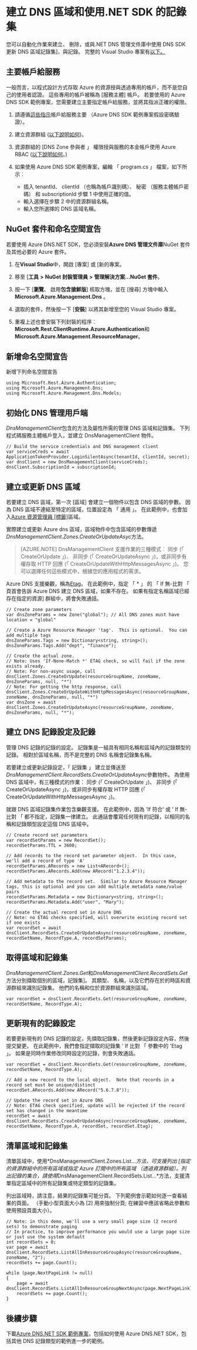 <properties 
   pageTitle="建立 DNS 區域，並在使用.NET SDK Azure DNS 記錄集 |Microsoft Azure" 
   description="如何建立 DNS 區域和記錄會使用.NET SDK 設定 Azure DNS。" 
   services="dns" 
   documentationCenter="na" 
   authors="jtuliani" 
   manager="carmonm" 
   editor=""/>

<tags
   ms.service="dns"
   ms.devlang="na"
   ms.topic="article"
   ms.tgt_pltfrm="na"
   ms.workload="infrastructure-services" 
   ms.date="09/19/2016"
   ms.author="jtuliani"/>


# <a name="create-dns-zones-and-record-sets-using-the-net-sdk"></a>建立 DNS 區域和使用.NET SDK 的記錄集

您可以自動化作業來建立、 刪除，或與.NET DNS 管理文件庫中使用 DNS SDK 更新 DNS 區域記錄集]，與記錄。 完整的 Visual Studio 專案有[以下。](https://www.microsoft.com/en-us/download/details.aspx?id=47268&WT.mc_id=DX_MVP4025064&e6b34bbe-475b-1abd-2c51-b5034bcdd6d2=True)

## <a name="create-a-service-principal-account"></a>主要帳戶給服務

一般而言，以程式設計方式存取 Azure 的資源授與透過專用的帳戶，而不是您自己的使用者認證。 這些專用的帳戶被稱為 [服務主體] 帳戶。 若要使用的 Azure DNS SDK 範例專案，您需要建立主要指定帳戶給服務，並將其指派正確的權限。

1. 請遵循[這些指示](../resource-group-authenticate-service-principal.md)帳戶給服務主要 （Azure DNS SDK 範例專案假設密碼驗證）。

2. 建立資源群組 ([以下說明如何](../azure-portal/resource-group-portal.md))。

3. 資源群組的 [DNS Zone 參與者 」 權限授與服務的本金帳戶使用 Azure RBAC ([以下說明如何](../active-directory/role-based-access-control-configure.md)。)

4. 如果使用 Azure DNS SDK 範例專案，編輯 「 program.cs 」 檔案，如下所示︰
    * 插入 tenantId、 clientId （也稱為帳戶識別碼）、 秘密 （服務主體帳戶密碼） 和 subscriptionId 步驟 1 中使用正確的值。
    * 輸入選擇在步驟 2 中的資源群組名稱。
    * 輸入您所選擇的 DNS 區域名稱。

## <a name="nuget-packages-and-namespace-declarations"></a>NuGet 套件和命名空間宣告

若要使用 Azure DNS.NET SDK，您必須安裝**Azure DNS 管理文件庫**NuGet 套件及其他必要的 Azure 套件。
 
1. 在**Visual Studio**中，開啟 [專案] 或 [新的專案。 

2. 移至 [**工具** **>** **NuGet 封裝管理員** **>** **管理解決方案...NuGet 套件**。 

3. 按一下 [**瀏覽**、 啟用**包含搶鮮版**] 核取方塊，並在 [搜尋] 方塊中輸入**Microsoft.Azure.Management.Dns** 。

4. 選取的套件，然後按一下 [**安裝**] 以將其新增至您的 Visual Studio 專案。
 
5. 重複上述也會安裝下列封裝的程序︰ **Microsoft.Rest.ClientRuntime.Azure.Authentication**和**Microsoft.Azure.Management.ResourceManager**。

## <a name="add-namespace-declarations"></a>新增命名空間宣告

新增下列命名空間宣告

    using Microsoft.Rest.Azure.Authentication;
    using Microsoft.Azure.Management.Dns;
    using Microsoft.Azure.Management.Dns.Models;

## <a name="initialize-the-dns-management-client"></a>初始化 DNS 管理用戶端

*DnsManagementClient*包含的方法及屬性所需的管理 DNS 區域和記錄集。  下列程式碼服務主體帳戶登入，並建立 DnsManagementClient 物件。

    // Build the service credentials and DNS management client
    var serviceCreds = await ApplicationTokenProvider.LoginSilentAsync(tenantId, clientId, secret);
    var dnsClient = new DnsManagementClient(serviceCreds);
    dnsClient.SubscriptionId = subscriptionId;

## <a name="create-or-update-a-dns-zone"></a>建立或更新 DNS 區域

若要建立 DNS 區域，第一次 [區域] 會建立一個物件以包含 DNS 區域的參數。 因為 DNS 區域不連結至特定的區域，位置設定為 「 通用 」。 在此範例中，也會加入[Azure 資源管理員 [標籤]](https://azure.microsoft.com/updates/organize-your-azure-resources-with-tags/)區域。

實際建立或更新 Azure dns 區域，區域物件中包含區域的參數傳遞*DnsManagementClient.Zones.CreateOrUpdateAsyc*方法。

>[AZURE.NOTE] DnsManagementClient 支援作業的三種模式︰ 同步 (「 CreateOrUpdate 」)、 非同步 (「 CreateOrUpdateAsync 」)，或非同步有權存取 HTTP 回應 (「 CreateOrUpdateWithHttpMessagesAsync 」)。  您可以選擇任何這些模式中，根據您的應用程式的需求。

Azure DNS 支援樂觀，稱為[Etag](dns-getstarted-create-dnszone.md)。 在此範例中，指定 「 * 」 的 「 If 無-比對 「 頁首會告訴 Azure DNS 建立 DNS 區域，如果不存在。  如果有指定名稱區域已經存在指定的資源] 群組中，將會失敗通話。

    // Create zone parameters
    var dnsZoneParams = new Zone("global"); // All DNS zones must have location = "global"
    
    // Create a Azure Resource Manager 'tag'.  This is optional.  You can add multiple tags
    dnsZoneParams.Tags = new Dictionary<string, string>();
    dnsZoneParams.Tags.Add("dept", "finance");
    
    // Create the actual zone.
    // Note: Uses 'If-None-Match *' ETAG check, so will fail if the zone exists already.
    // Note: For non-async usage, call dnsClient.Zones.CreateOrUpdate(resourceGroupName, zoneName, dnsZoneParams, null, "*")
    // Note: For getting the http response, call dnsClient.Zones.CreateOrUpdateWithHttpMessagesAsync(resourceGroupName, zoneName, dnsZoneParams, null, "*")
    var dnsZone = await dnsClient.Zones.CreateOrUpdateAsync(resourceGroupName, zoneName, dnsZoneParams, null, "*");

## <a name="create-dns-record-sets-and-records"></a>建立 DNS 記錄設定及記錄

管理 DNS 記錄的記錄的設定。 記錄集是一組具有相同名稱和區域內的記錄類型的記錄。  相對於區域名稱，而不是完整的 DNS 名稱會記錄集名稱。

若要建立或更新記錄設定，「 記錄集 」 建立並傳送至*DnsManagementClient.RecordSets.CreateOrUpdateAsync*參數物件。 為使用 DNS 區域中，有三種模式的作業︰ 同步 (「 CreateOrUpdate 」)、 非同步 (「 CreateOrUpdateAsync 」)，或非同步有權存取 HTTP 回應 (「 CreateOrUpdateWithHttpMessagesAsync 」)。

就跟 DNS 區域記錄集作業包含樂觀支援。  在此範例中，因為 'If 符合' 或 ' If 無-比對 「 都不指定，記錄集一律建立。  此通話會覆寫任何現有的記錄，以相同的名稱和記錄類型設定這個 DNS 區域中。

    // Create record set parameters
    var recordSetParams = new RecordSet();
    recordSetParams.TTL = 3600;

    // Add records to the record set parameter object.  In this case, we'll add a record of type 'A'
    recordSetParams.ARecords = new List<ARecord>();
    recordSetParams.ARecords.Add(new ARecord("1.2.3.4"));

    // Add metadata to the record set.  Similar to Azure Resource Manager tags, this is optional and you can add multiple metadata name/value pairs
    recordSetParams.Metadata = new Dictionary<string, string>();
    recordSetParams.Metadata.Add("user", "Mary");

    // Create the actual record set in Azure DNS
    // Note: no ETAG checks specified, will overwrite existing record set if one exists
    var recordSet = await dnsClient.RecordSets.CreateOrUpdateAsync(resourceGroupName, zoneName, recordSetName, RecordType.A, recordSetParams);

## <a name="get-zones-and-record-sets"></a>取得區域和記錄集

*DnsManagementClient.Zones.Get*和*DnsManagementClient.RecordSets.Get*方法分別擷取個別的區域，記錄集]。 其類型、 名稱，以及它們存在於的時區和資源群組來識別記錄集。 他們的名稱和位於資源群組來識別區域。

    var recordSet = dnsClient.RecordSets.Get(resourceGroupName, zoneName, recordSetName, RecordType.A);
    
## <a name="update-an-existing-record-set"></a>更新現有的記錄設定

若要更新現有的 DNS 記錄的設定，先擷取記錄集，然後更新記錄設定內容，然後提交變更。  在此範例中，我們會指定擷取的記錄集 ' If 比對 「 參數中的 'Etag 」。 如果是同時作業修改同時設定的記錄，則會失敗通話。

    var recordSet = dnsClient.RecordSets.Get(resourceGroupName, zoneName, recordSetName, RecordType.A);

    // Add a new record to the local object.  Note that records in a record set must be unique/distinct
    recordSet.ARecords.Add(new ARecord("5.6.7.8"));

    // Update the record set in Azure DNS
    // Note: ETAG check specified, update will be rejected if the record set has changed in the meantime
    recordSet = await dnsClient.RecordSets.CreateOrUpdateAsync(resourceGroupName, zoneName, recordSetName, RecordType.A, recordSet, recordSet.Etag);

## <a name="list-zones-and-record-sets"></a>清單區域和記錄集

清單區域中，使用*DnsManagementClient.Zones.List...*方法，可支援列出 [指定的資源群組中的所有區域或指定 Azure 訂閱中的所有區域 （透過資源群組）。列出記錄的集合，請使用*DnsManagementClient.RecordSets.List...*方法，支援清單指定區域中的所有記錄集或特定類型的記錄集。

列出區域時，請注意，結果的記錄集可能分頁。  下列範例會示範如何逐一查看結果的頁面。 （手動小型頁面大小為 [2] 用來強制分頁; 在練習中應該省略此參數和使用預設頁面大小）。

    // Note: in this demo, we'll use a very small page size (2 record sets) to demonstrate paging
    // In practice, to improve performance you would use a large page size or just use the system default
    int recordSets = 0;
    var page = await dnsClient.RecordSets.ListAllInResourceGroupAsync(resourceGroupName, zoneName, "2");
    recordSets += page.Count();

    while (page.NextPageLink != null)
    {
        page = await dnsClient.RecordSets.ListAllInResourceGroupNextAsync(page.NextPageLink);
        recordSets += page.Count();
    }

## <a name="next-steps"></a>後續步驟

下載[Azure DNS.NET SDK 範例專案](https://www.microsoft.com/en-us/download/details.aspx?id=47268&WT.mc_id=DX_MVP4025064&e6b34bbe-475b-1abd-2c51-b5034bcdd6d2=True)，包括如何使用 Azure DNS.NET SDK，包括其他 DNS 記錄類型的範例進一步的範例。
